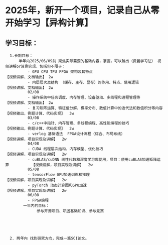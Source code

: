 # 2025年，新开一个项目，记录自己从零开始学习【异构计算】
## 学习目标：
      1.长期目标：
          半年内2025/06/09前 聚焦实际需要的基础内容，掌握，可以输出（费曼学习法） 视频讲解or算例实现，包括但不限于：  
              - GPU CPU TPU FPGA 架构及其特点                                            【视频讲解、文档输出】 2w
              - 内层层次及结构 （缓存、主存、显存）的作用、特点、使用逻辑                    【视频讲解、文档输出】 2w
              02/08
              - 操作系统中任务调度、内存管理、设备驱动、多线程和进程管理等                   【视频讲解、文档输出】 2w
              - 复习矩阵运算、特征值分解、概率分布、数值计算中的迭代法和数值积分等内容        【视频输出，例题计算、代码实现】  3w
              03/08
              - c/c++中指针、内存管理、多线程编程、高性能编程的技巧                         【视频输出，例题计算、代码实现】  2w
              - verlog 基础语法  FPGA设计流程（综合、布局布线）                            【视频讲解，项目实现及讲解】  2w
              04/08
              - CUDA 线程层次结构、内存模型、优化技巧                                      【视频讲解，项目实现及讲解】  2w    
              - cuBLAS/cuDNN 线性代数和深度学习库使用，项目：使用cuBLAS加速矩阵运算          【视频讲解，项目实现及讲解】  2w
              05/08
              - tensorFlow GPU加速训练和推理                                             【视频讲解，项目实现及讲解】  2w  
              - pyTorch 动态计算图和GPU加速                                              【视频讲解，项目实现及讲解】  2w  
              06/08
              - FPGA编程
            一年内的目标：
                  参与开源项目、巩固基础知识、参与竞赛
            
              
              
              
              
      2. 两年内 找到研究方向，完成一篇SCI论文。 
      
